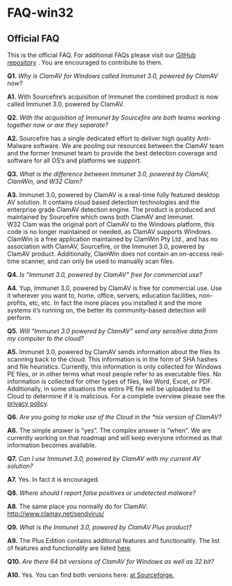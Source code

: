 # FAQ-win32 #

## Official FAQ ##

This is the official FAQ. For additional FAQs please visit our [GitHub repository](https://github.com/vrtadmin/clamav-faq) . You are encouraged to contribute to them.

<strong>Q1.</strong> <em>Why is ClamAV for Windows called Immunet 3.0, powered by ClamAV now?</em>

<strong>A1.</strong> With Sourcefire’s acquisition of Immunet the combined product is now called Immunet 3.0, powered by ClamAV.

<strong>Q2.</strong> <em>With the acquisition of Immunet by Sourcefire are both teams working together now or are they separate?</em>

<strong>A2.</strong> Sourcefire has a single dedicated effort to deliver high quality Anti-Malware software.  We are pooling our resources between the ClamAV team and the former Immunet team to provide the best detection coverage and software for all OS’s and platforms we support.

<strong>Q3.</strong> <em>What is the difference between Immunet 3.0, powered by ClamAV, ClamWin, and W32 Clam?</em>

<strong>A3.</strong> Immunet 3.0, powered by ClamAV is a real-time fully featured desktop AV solution.  It contains cloud based detection technologies and the enterprise grade ClamAV detection engine. The product is produced and maintained by Sourcefire which owns both ClamAV and Immunet.  
W32 Clam was the original port of ClamAV to the Windows platform, this code is no longer maintained or needed, as ClamAV supports Windows.  
ClamWin is a free application maintained by ClamWin Pty Ltd., and has no association with ClamAV, Sourcefire, or the Immunet 3.0, powered by ClamAV product.  Additionally, ClamWin does not contain an on-access real-time scanner, and can only be used to manually scan files.

<strong>Q4.</strong> <em>Is “Immunet 3.0, powered by ClamAV” free for commercial use?</em>

<strong>A4.</strong> Yup, Immunet 3.0, powered by ClamAV is free for commercial use. Use it wherever you want to, home, office, servers, education facilities, non-profits, etc, etc. In fact the more places you installed it and the more systems it’s running on, the better its community-based detection will perform.

<strong>Q5.</strong> <em>Will “Immunet 3.0 powered by ClamAV” send any sensitive data from my computer to the cloud?</em>

<strong>A5.</strong> Immunet 3.0, powered by ClamAV sends information about the files its scanning back to the cloud. This information is in the form of SHA hashes and file heuristics. Currently, this information is only collected for Windows PE files, or in other terms what most people refer to as executable files. No information is collected for other types of files, like Word, Excel, or PDF. Additionally, in some situations the entire PE file will be uploaded to the Cloud to determine if it is malicious. 
For a complete overview please see the <a href="http:	//store.sourcefire.com/privacy/index.html" target="_blank">privacy policy</a>.

<strong>Q6.</strong> <em>Are you going to make use of the Cloud in the *nix version of ClamAV?</em>

<strong>A6.</strong> The simple answer is “yes”.  The complex answer is “when”.  We are currently working on that roadmap and will keep everyone informed as that information becomes available.

<strong>Q7.</strong> <em>Can I use Immunet 3.0, powered by ClamAV with my current AV solution?</em>

<strong>A7.</strong> Yes. In fact it is encouraged.

<strong>Q8.</strong> <em>Where should I report false positives or undetected malware?</em>

<strong>A8</strong>. The same place you normally do for ClamAV: http://www.clamav.net/sendvirus/

<strong>Q9.</strong> <em>What is the Immunet 3.0, powered by ClamAV Plus product?</em>

<strong>A9.</strong> The Plus Edition contains additional features and functionality. The list of features and functionality are listed <a href="http://blog.immunet.com/blog/2011/2/7/version-30-the-next-step-in-anti-malware-protection.html">here</a>. 

<strong>Q10.</strong> <em>Are there 64 bit versions of ClamAV for Windows as well as 32 bit?</em>

<strong>A10.</strong> Yes.  You can find both versions here: <a href="http://sourceforge.net/projects/clamav/files/clamav/win32/" target="_blank">at Sourceforge.</em>
